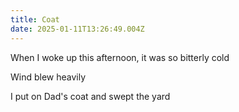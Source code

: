 ```yaml
---
title: Coat
date: 2025-01-11T13:26:49.004Z
---
```


When I woke up this afternoon, it was so bitterly cold

Wind blew heavily

I put on Dad's coat and swept the yard
